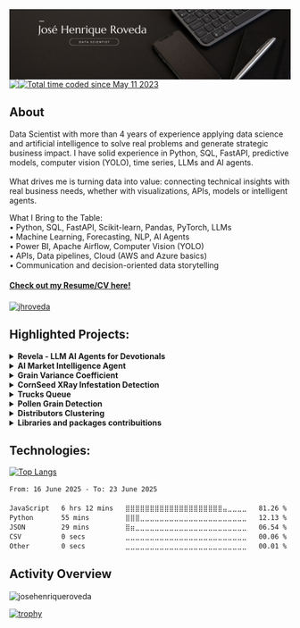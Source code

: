 <div>
 <img align='left' src="https://github.com/josehenriqueroveda/josehenriqueroveda/blob/master/assets/linkedin-banner-1.png">
 <img align='left' src="https://komarev.com/ghpvc/?username=josehenriqueroveda&label=Visitors&style=flat-square">
 <a href="https://wakatime.com/@5737d08e-0c08-459f-9ef9-19fc41ca4423&style=plastic"><img src="https://wakatime.com/badge/user/5737d08e-0c08-459f-9ef9-19fc41ca4423.svg" alt="Total time coded since May 11 2023" /></a>
</div>


## About
Data Scientist with more than 4 years of experience applying data science and artificial intelligence to solve real problems and generate strategic business impact. I have solid experience in Python, SQL, FastAPI, predictive models, computer vision (YOLO), time series, LLMs and AI agents.
<br><br>
 What drives me is turning data into value: connecting technical insights with real business needs, whether with visualizations, APIs, models or intelligent agents.<br>

What I Bring to the Table:<br>
• Python, SQL, FastAPI, Scikit-learn, Pandas, PyTorch, LLMs<br>
• Machine Learning, Forecasting, NLP, AI Agents<br>
• Power BI, Apache Airflow, Computer Vision (YOLO)<br>
• APIs, Data pipelines, Cloud (AWS and Azure basics)<br>
• Communication and decision-oriented data storytelling<br>

#### [Check out my Resume/CV here!](https://josehenriqueroveda.github.io/)

<div align='left'>
<a href="https://linkedin.com/in/jhroveda" target="blank"><img align="center" src="https://img.shields.io/badge/LinkedIn-0A66C2.svg?style=for-the-badge&logo=LinkedIn&logoColor=white" alt="jhroveda" /></a>
</div>

## Highlighted Projects:

<details>
 <summary><b>Revela - LLM AI Agents for Devotionals</b></summary>
<br>
Revela is an AI-powered system that generates devotionals based on specific themes. Using a crew of specialized AI agents, Revela researches relevant Bible passages, provides theological analysis, and crafts structured spiritual messages.
<br><br>
 
**Input theme**: "patience" 
<br>
[Devotional Output](https://github.com/josehenriqueroveda/revela/blob/main/devotional-2025-05-09.md)

**Features:**
 ```
- Bible Research Agent: Locates precise scripture passages based on references or thematic keywords
- Theological Analyst: Provides deep historical, literary, and spiritual interpretation of passages
- Devotional Writer: Crafts well-structured, Christ-centered messages for spiritual edification
- Local LLM Support: Works with local models via Ollama (default: Gemma 3 1B)
- Bible Search Tool: Efficiently searches through scripture with both reference and keyword lookup
 ```


</details>

<details>
<summary><b>AI Market Intelligence Agent</b></summary>
 <br>
This solution uses CrewAI, Gemini and LangChain with DuckDuckGo to automate grain market analysis.
 
The aim is to save time and turn dispersed data into strategic data in a few minutes.

The output is a market intelligence report containing the following topics: 
 
```
1. Executive summary
2. Sector overview, 
3. Opportunities and threats
4. Actionable moves
```

![](https://raw.githubusercontent.com/josehenriqueroveda/josehenriqueroveda/refs/heads/master/assets/projects/market-agent.jpg)
 
</details>

<details>
<summary><b>Grain Variance Coefficient</b></summary>
<br>
The tool takes an image of grains as input, identify individual grains and calculate the width and height of each grain.
The tool also calculates the coefficient of variance for the widths and heights, providing a measure of the variability of grain size. The results are visualized directly on the image, with each grain enclosed in a rectangle and the dimensions displayed.


![](https://raw.githubusercontent.com/josehenriqueroveda/grain-analysis/main/grain_analysis/img/beans_output.jpg)

</details>

<details>
<summary><b>CornSeed XRay Infestation Detection</b></summary>
<br>
This project uses computer vision with YOLO to detect and classify infested corn seeds (with larvae, holes, or other internal damage) from X-ray images. The goal is to automate seed screening and quality control in agricultural and lab environments.
- It detects individual seeds in X-ray images.
- Classify each seed as:
  - `infested` (presence of larvae, holes, etc.)
  - `not_infested` (normal)
- Improve accuracy in automated seed screening for agriculture.

![](https://raw.githubusercontent.com/josehenriqueroveda/josehenriqueroveda/refs/heads/master/assets/projects/seed-infestation.jpg)

</details>

<details>
<summary><b>Trucks Queue</b></summary>
<br>
Truck Queue is a computer vision project that leverages a YOLO (You Only Look Once) object detection model to monitor and count parked trucks almost in real-time. This tool was developed to optimize the logistics and loading process at industrial facilities by providing a clear view of the truck queue outside the company.

![](https://raw.githubusercontent.com/josehenriqueroveda/josehenriqueroveda/refs/heads/master/assets/projects/truck-queue.jpg)

</details>

<details>
<summary><b>Pollen Grain Detection</b></summary>
<br>
This project uses a YOLOv11 model to identify and classify pollen grains in microscopy images.
Given a set of microscope images, the script performs:
- Automatic detection of pollen grains.
- Counting the number of grains for each identified class.
- Generation of a CSV report (results.csv) with the count of each pollen type per image.

![](https://raw.githubusercontent.com/josehenriqueroveda/josehenriqueroveda/refs/heads/master/assets/projects/micro-pollen.jpg)

</details>

<details>
<summary><b>Distributors Clustering</b></summary>
<br>
This project aims to cluster the distributors of a company based on their sales data. The company has a large number of distributors and wants to group them into different clusters based on their sales data. The company wants to understand the characteristics of each cluster and use this information to make decisions about how to better support each distributor.

![](https://raw.githubusercontent.com/josehenriqueroveda/josehenriqueroveda/refs/heads/master/assets/projects/distributors-clustering.jpg)

</details>

<details>
<summary><b>Libraries and packages contribuitions</b></summary>
<br>
- I developed a python library to store logs in MongoDB and send notifications of errors to MS Teams - <a href="https://pypi.org/project/logze/">logze</a><br>
- I developed a python library that provides functionality to read data from Excel and CSV files and insert it into a Microsoft SQL Server database. - <a href="https://pypi.org/project/excel2mssql/">excel2mssql</a><br>
- I developed a julia package for encoding cyclical values using sine and cosine - <a href="https://github.com/josehenriqueroveda/CyclicalEncoding.jl">CyclicalEncoding.jl</a><br>

</details>

## Technologies:

[![Top Langs](https://github-readme-stats-omega-red.vercel.app/api/top-langs/?username=josehenriqueroveda&size_weight=0.5&count_weight=0.5&theme=dark#gh-dark-mode-only)](https://github.com/josehenriqueroveda/github-readme-stats)

<!--START_SECTION:waka-->

```txt
From: 16 June 2025 - To: 23 June 2025

JavaScript   6 hrs 12 mins   ⣿⣿⣿⣿⣿⣿⣿⣿⣿⣿⣿⣿⣿⣿⣿⣿⣿⣿⣿⣿⣤⣀⣀⣀⣀   81.26 %
Python       55 mins         ⣿⣿⣿⣀⣀⣀⣀⣀⣀⣀⣀⣀⣀⣀⣀⣀⣀⣀⣀⣀⣀⣀⣀⣀⣀   12.13 %
JSON         29 mins         ⣿⣶⣀⣀⣀⣀⣀⣀⣀⣀⣀⣀⣀⣀⣀⣀⣀⣀⣀⣀⣀⣀⣀⣀⣀   06.54 %
CSV          0 secs          ⣀⣀⣀⣀⣀⣀⣀⣀⣀⣀⣀⣀⣀⣀⣀⣀⣀⣀⣀⣀⣀⣀⣀⣀⣀   00.06 %
Other        0 secs          ⣀⣀⣀⣀⣀⣀⣀⣀⣀⣀⣀⣀⣀⣀⣀⣀⣀⣀⣀⣀⣀⣀⣀⣀⣀   00.01 %
```

<!--END_SECTION:waka-->


## Activity Overview

<img align="center" src="https://github-readme-stats-sigma-five.vercel.app/api?username=josehenriqueroveda&count_private=true&show_icons=true&locale=en&theme=dark#gh-dark-mode-only" alt="josehenriqueroveda" />

[![trophy](https://github-profile-trophy.vercel.app/?username=josehenriqueroveda&theme=onedark&title=-Reviews)](https://github.com/josehenriqueroveda/github-profile-trophy)
